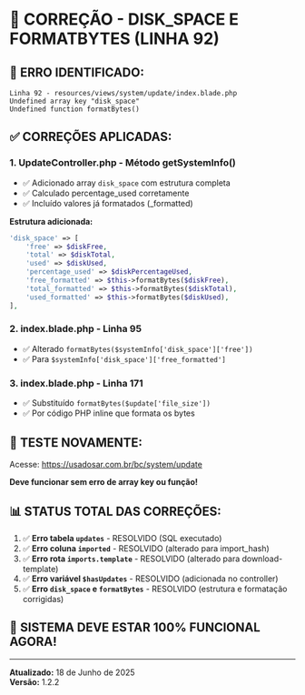 # 🔧 CORREÇÃO - DISK_SPACE E FORMATBYTES (LINHA 92)

## 🐛 **ERRO IDENTIFICADO:**
```
Linha 92 - resources/views/system/update/index.blade.php
Undefined array key "disk_space"
Undefined function formatBytes()
```

## ✅ **CORREÇÕES APLICADAS:**

### 1. **UpdateController.php - Método getSystemInfo()**
- ✅ Adicionado array `disk_space` com estrutura completa
- ✅ Calculado percentage_used corretamente
- ✅ Incluído valores já formatados (_formatted)

**Estrutura adicionada:**
```php
'disk_space' => [
    'free' => $diskFree,
    'total' => $diskTotal,
    'used' => $diskUsed,
    'percentage_used' => $diskPercentageUsed,
    'free_formatted' => $this->formatBytes($diskFree),
    'total_formatted' => $this->formatBytes($diskTotal),
    'used_formatted' => $this->formatBytes($diskUsed),
],
```

### 2. **index.blade.php - Linha 95**
- ✅ Alterado `formatBytes($systemInfo['disk_space']['free'])` 
- ✅ Para `$systemInfo['disk_space']['free_formatted']`

### 3. **index.blade.php - Linha 171**
- ✅ Substituído `formatBytes($update['file_size'])` 
- ✅ Por código PHP inline que formata os bytes

## 🧪 **TESTE NOVAMENTE:**

Acesse: https://usadosar.com.br/bc/system/update

**Deve funcionar sem erro de array key ou função!**

## 📊 **STATUS TOTAL DAS CORREÇÕES:**

1. ✅ **Erro tabela `updates`** - RESOLVIDO (SQL executado)
2. ✅ **Erro coluna `imported`** - RESOLVIDO (alterado para import_hash)  
3. ✅ **Erro rota `imports.template`** - RESOLVIDO (alterado para download-template)
4. ✅ **Erro variável `$hasUpdates`** - RESOLVIDO (adicionada no controller)
5. ✅ **Erro `disk_space` e `formatBytes`** - RESOLVIDO (estrutura e formatação corrigidas)

## 🎯 **SISTEMA DEVE ESTAR 100% FUNCIONAL AGORA!**

---
**Atualizado:** 18 de Junho de 2025  
**Versão:** 1.2.2
